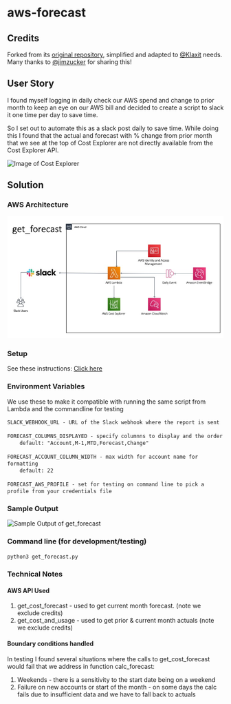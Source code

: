# aws-forecast

## Credits

Forked from its [original repository](https://github.com/klaxit/aws-forecast), simplified and adapted to [@Klaxit](https://github.com/klaxit) needs. Many thanks to [@jimzucker](https://github.com/jimzucker) for sharing this!

## User Story
I found myself logging in daily check our AWS spend and change to prior month to keep an eye on our AWS bill and decided to create a script to slack it one time per day to save time.

So I set out to automate this as a slack post daily to save time.  While doing this I found that the actual and forecast with % change from prior month that we see at the top of Cost Explorer are not directly available from the Cost Explorer API.

![Image of Cost Explorer](https://github.com/klaxit/aws-forecast/blob/main/images/cost_explorer.png)
## Solution
### AWS Architecture
![AWS Architecture](https://github.com/klaxit/aws-forecast/blob/main/images/aws_architecture.jpg)

### Setup
See these instructions: [Click here](https://github.com/klaxit/aws-forecast/blob/main/MANUAL_SETUP_README.md)

### Environment Variables
We use these to make it compatible with running the same script from Lambda and the commandline for testing

	SLACK_WEBHOOK_URL - URL of the Slack webhook where the report is sent

	FORECAST_COLUMNS_DISPLAYED - specify columnns to display and the order
	    default: "Account,M-1,MTD,Forecast,Change"

	FORECAST_ACCOUNT_COLUMN_WIDTH - max width for account name for formatting
		default: 22

	FORECAST_AWS_PROFILE - set for testing on command line to pick a profile from your credentials file
### Sample Output
![Sample Output of get_forecast](https://github.com/klaxit/aws-forecast/blob/main/images/get_forecast_sample_output.png)

### Command line (for development/testing)
```python3 get_forecast.py```
### Technical Notes
#### AWS API Used
1. get_cost_forecast - used to get current month forecast. (note we exclude credits)
2. get_cost_and_usage - used to get prior & current month actuals (note we exclude credits)

#### Boundary conditions handled
In testing I found several situations where the calls to get_cost_forecast would fail that we address in function calc_forecast:
1. Weekends - there is a sensitivity to the start date being on a weekend
2. Failure on new accounts or start of the month - on some days the calc fails due to insufficient data and we have to fall back to actuals
